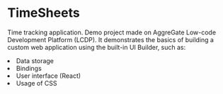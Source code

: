 # TimeSheets
Time tracking application.
Demo project made on AggreGate Low-code Development Platform (LCDP).
It demonstrates the basics of building a custom web application using the built-in UI Builder, such as:
<li>Data storage</li>
<li>Bindings</li>
<li>User interface (React)</li>
<li>Usage of CSS</li>
